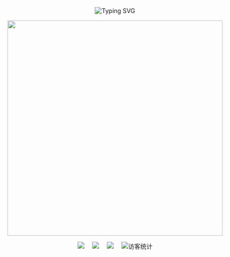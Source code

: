 <!--
**CrazyCatZhang/CrazyCatZhang** is a ✨ _special_ ✨ repository because its `README.md` (this file) appears on your GitHub profile.

Here are some ideas to get you started:

- 🔭 I’m currently working on ...
- 🌱 I’m currently learning ...
- 👯 I’m looking to collaborate on ...
- 🤔 I’m looking for help with ...
- 💬 Ask me about ...
- 📫 How to reach me: ...
- 😄 Pronouns: ...
- ⚡ Fun fact: ...
-->

<div align="center">
  <div align="center">
      <img src="https://readme-typing-svg.demolab.com?font=Fira+Code&pause=1000&width=435&lines=console.log(%22Hello%2C%20World%22);Hello CatZhang!&center=true&size=27" alt="Typing SVG" />
  </div>

  <img width="500px" src="https://raw.githubusercontent.com/abhisheknaiidu/abhisheknaiidu/master/code.gif" /><br>
  
  <div align="center">
    <a href="https://twitter.com/CrazyCatZhang/"><img src="https://img.shields.io/badge/Twitter-推特-blue" /></a>&emsp;
    <a href="https://www.youtube.com/channel/UCnObkaz4PSffWw9V2iYpRMQ"><img src="https://img.shields.io/badge/YouTube-油管-c32136" /></a>&emsp;
    <a href="https://www.zhihu.com/people/zhang-tao-49-74"><img src="https://img.shields.io/badge/Zhihu-知乎-blue" /></a>&emsp;
    <!-- visitor statistics logo 访客数统计徽标 -->
    <img src="https://visitor-badge.glitch.me/badge?page_id=CrazyCatZhang" alt="访客统计" />
  </div>
</div>
